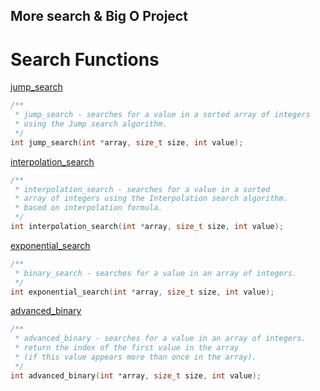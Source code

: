 ## More search & Big O Project

# Search Functions

[jump_search](../0x02-more_search_algorithms/100-jump.c)
```c
/**
 * jump_search - searches for a value in a sorted array of integers
 * using the Jump search algorithm.
 */
int jump_search(int *array, size_t size, int value);
```

[interpolation_search](../0x02-more_search_algorithms/102-interpolation.c)
```c
/**
 * interpolation_search - searches for a value in a sorted
 * array of integers using the Interpolation search algorithm.
 * based on interpolation formula.
 */
int interpolation_search(int *array, size_t size, int value);
```

[exponential_search](../0x02-more_search_algorithms/103-exponential.c)
```c
/**
 * binary_search - searches for a value in an array of integers.
 */
int exponential_search(int *array, size_t size, int value);
```

[advanced_binary](../0x02-more_search_algorithms/104-advanced_binary.c)
```c
/**
 * advanced_binary - searches for a value in an array of integers.
 * return the index of the first value in the array
 * (if this value appears more than once in the array).
 */
int advanced_binary(int *array, size_t size, int value);
```
